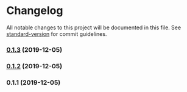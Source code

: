 # Changelog

All notable changes to this project will be documented in this file. See [standard-version](https://github.com/conventional-changelog/standard-version) for commit guidelines.

### [0.1.3](https://github.com/mitevpi/data-vue/compare/v0.1.2...v0.1.3) (2019-12-05)

### [0.1.2](https://github.com/mitevpi/data-vue/compare/v0.1.1...v0.1.2) (2019-12-05)

### 0.1.1 (2019-12-05)

